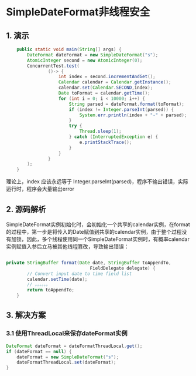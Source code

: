 # SimpleDateFormat非线程安全

## 1. 演示

```java
    public static void main(String[] args) {
        DateFormat dateFormat = new SimpleDateFormat("s");
        AtomicInteger second = new AtomicInteger(0);
        ConcurrentTest.test(
                ()-> {
                    int index = second.incrementAndGet();
                    Calendar calendar = Calendar.getInstance();
                    calendar.set(Calendar.SECOND,index);
                    Date toFormat = calendar.getTime();
                    for (int i = 0; i < 10000; i++) {
                        String parsed = dateFormat.format(toFormat);
                        if (index != Integer.parseInt(parsed)) {
                            System.err.println(index + "-" + parsed);
                        }
                        try {
                            Thread.sleep(1);
                        } catch (InterruptedException e) {
                            e.printStackTrace();
                        }
                    }
                }
        );
    }
```

理论上，index 应该永远等于 Integer.parseInt(parsed)，程序不输出错误，实际运行时，程序会大量输出error

## 2. 源码解析

SimpleDateFormat实例初始化时，会初始化一个共享的calendar实例，在format的过程中，第一步是将传入的Date赋值到共享的calendar实例，由于整个过程没有加锁，因此，多个线程使用同一个SimpleDateFormat实例时，有概率calendar实例赋值入参后立马被其他线程篡改，导致输出错误：

```java

private StringBuffer format(Date date, StringBuffer toAppendTo,
                                FieldDelegate delegate) {
        // Convert input date to time field list
        calendar.setTime(date);
        // 。。。。。。
        return toAppendTo;
    }
```

## 3. 解决方案

### 3.1 使用ThreadLocal来保存dateFormat实例

```java
DateFormat dateFormat = dateFormatThreadLocal.get();
if (dateFormat == null) {
    dateFormat = new SimpleDateFormat("s");
    dateFormatThreadLocal.set(dateFormat);
}
```
